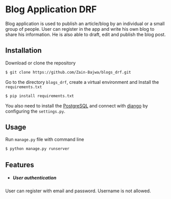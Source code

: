 # Blog Application DRF
Blog application is used to publish an article/blog by an individual or a small group of people. User can register in the app and write his own blog to share his information. He is also able to draft, edit and publish the blog post.
## Installation
Download or clone the repository
```bash
$ git clone https://github.com/Zain-Bajwa/blogs_drf.git
```
Go to the directory `blogs_drf`, create a virtual environment and Install the `requirements.txt`

```bash
$ pip install requirements.txt
```

You also need to install the [PostgreSQL](https://www.postgresql.org/download/) and connect with [django](https://docs.djangoproject.com/en/4.1/) by configuring the `settings.py`.

## Usage
Run `manage.py` file with command line

```bash
$ python manage.py runserver
```
## Features
- ##### User authentication
User can register with email and password. Username is not allowed.


